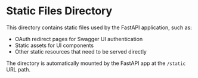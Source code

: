 # Static Files Directory

This directory contains static files used by the FastAPI application, such as:

- OAuth redirect pages for Swagger UI authentication
- Static assets for UI components
- Other static resources that need to be served directly

The directory is automatically mounted by the FastAPI app at the `/static` URL path.
